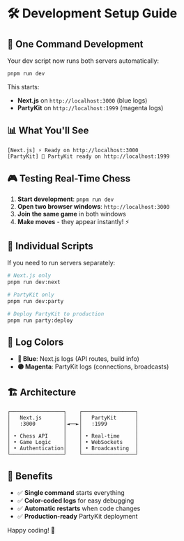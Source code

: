 # 🛠️ Development Setup Guide

## 🚀 **One Command Development**

Your dev script now runs both servers automatically:

```bash
pnpm run dev
```

This starts:
- **Next.js** on `http://localhost:3000` (blue logs)
- **PartyKit** on `http://localhost:1999` (magenta logs)

## 📊 **What You'll See**

```
[Next.js] ⚡ Ready on http://localhost:3000
[PartyKit] 🎈 PartyKit ready on http://localhost:1999
```

## 🎮 **Testing Real-Time Chess**

1. **Start development**: `pnpm run dev`
2. **Open two browser windows**: `http://localhost:3000`
3. **Join the same game** in both windows
4. **Make moves** - they appear instantly! ⚡

## 🔧 **Individual Scripts**

If you need to run servers separately:

```bash
# Next.js only
pnpm run dev:next

# PartyKit only  
pnpm run dev:party

# Deploy PartyKit to production
pnpm run party:deploy
```

## 🎯 **Log Colors**

- **🔵 Blue**: Next.js logs (API routes, build info)
- **🟣 Magenta**: PartyKit logs (connections, broadcasts)

## 🏗️ **Architecture**

```
┌─────────────────┐    ┌─────────────────┐
│   Next.js       │    │   PartyKit      │
│   :3000         │◄──►│   :1999         │
│                 │    │                 │
│ • Chess API     │    │ • Real-time     │
│ • Game Logic    │    │ • WebSockets    │
│ • Authentication│    │ • Broadcasting  │
└─────────────────┘    └─────────────────┘
```

## 🎊 **Benefits**

- ✅ **Single command** starts everything
- ✅ **Color-coded logs** for easy debugging  
- ✅ **Automatic restarts** when code changes
- ✅ **Production-ready** PartyKit deployment

Happy coding! 🚀 